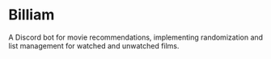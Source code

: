 # Billiam

A Discord bot for movie recommendations, implementing randomization and list management for watched and unwatched films.